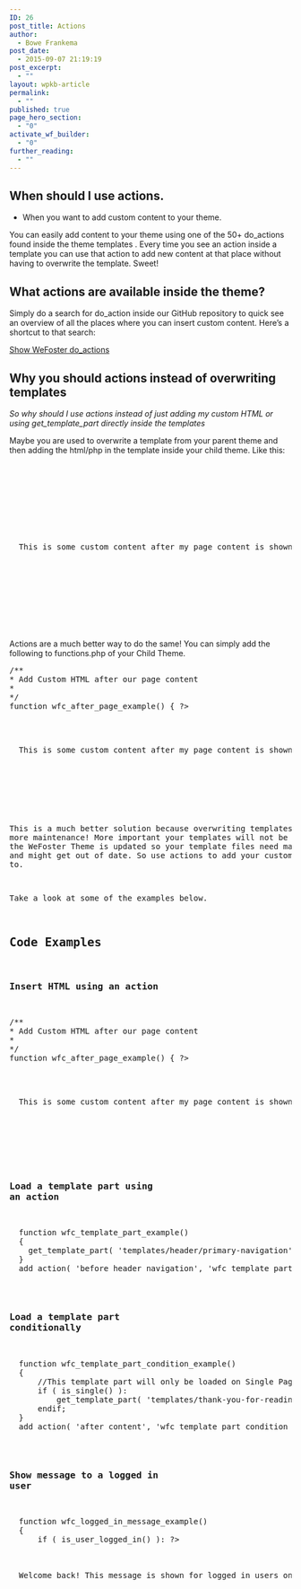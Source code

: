 ```yaml
---
ID: 26
post_title: Actions
author:
  - Bowe Frankema
post_date:
  - 2015-09-07 21:19:19
post_excerpt:
  - ""
layout: wpkb-article
permalink:
  - ""
published: true
page_hero_section:
  - "0"
activate_wf_builder:
  - "0"
further_reading:
  - ""
---
```

## When should I use actions.

*   When you want to add custom content to your theme.

You can easily add content to your theme using one of the 50+ do_actions found inside the theme templates . Every time you see an action inside a template you can use that action to add new content at that place without having to overwrite the template. Sweet!

## What actions are available inside the theme?

Simply do a search for do_action inside our GitHub repository to quick see an overview of all the places where you can insert custom content. Here’s a shortcut to that search:

<a target="_blank" href="https://github.com/WeFoster/wefoster/search?utf8=%E2%9C%93&q=do_action">Show WeFoster do_actions</a>

## Why you should actions instead of overwriting templates

*So why should I use actions instead of just adding my custom HTML or using get_template_part directly inside the templates*

Maybe you are used to overwrite a template from your parent theme and then adding the html/php in the template inside your child theme. Like this:

<pre><?php get_template_part('templates/loops/content', 'page'); ?>

        

<!-- Doing it Wrong -->
              

<p>
  This is some custom content after my page content is shown. I'm adding this by overwriting my template via a Child Theme!
</p>
        

<!-- Doing it Wrong -->

        

<?php do_action('close_page_content'); ?>
</pre>

Actions are a much better way to do the same! You can simply add the following to functions.php of your Child Theme.

<pre>/**
* Add Custom HTML after our page content
*
*/
function wfc_after_page_example() { ?>

  <p>
  This is some custom content after my page content is shown. I'm adding this by overwriting my template via a Child Theme!
</p>

  

<?php
}
add_action( 'close_page_content','wfc_after_page_example' );
</pre>

This is a much better solution because overwriting templates means more maintenance! More important your templates will not be updated when the WeFoster Theme is updated so your template files need maintenance and might get out of date. So use actions to add your custom content to.

Take a look at some of the examples below.

## Code Examples

### Insert HTML using an action



<pre>
/**
* Add Custom HTML after our page content
*
*/
function wfc_after_page_example() { ?>

  <p>
  This is some custom content after my page content is shown. I'm adding this by overwriting my template via a Child Theme!
</p>

  

<?php
}
add_action( 'close_page_content','wfc_after_page_example' );
</pre>

### Load a template part using an action



<pre>
  function wfc_template_part_example()
  {
    get_template_part( 'templates/header/primary-navigation' );
  }
  add_action( 'before_header_navigation', 'wfc_template_part_example' );
</pre>

### Load a template part conditionally


<pre>
  function wfc_template_part_condition_example()
  {   
      //This template part will only be loaded on Single Pages
      if ( is_single() ):
          get_template_part( 'templates/thank-you-for-reading' );
      endif;
  }
  add_action( 'after_content', 'wfc_template_part_condition_example' );
</pre>

### Show message to a logged in user


<pre>
  function wfc_logged_in_message_example()
  {
      if ( is_user_logged_in() ): ?>

        <div class="logged-in-message">
  Welcome back! This message is shown for logged in users only.
          
</div>

      

<?php endif;
  }
  add_action( 'open_body', 'wfc_logged_in_message_example' );
</pre>
